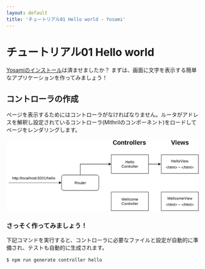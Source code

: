 ```yaml
---
layout: default
title: 'チュートリアル01 Hello world - Yosami'
---
```


# チュートリアル01 Hello world
[Yosamiのインストール](/ja/install)は済ませましたか？
まずは、画面に文字を表示する簡単なアプリケーションを作ってみましょう！

## コントローラの作成
ページを表示するためにはコントローラがなければなりません。ルータがアドレスを解釈し設定されているコントローラ(Mithrilのコンポーネント)をロードしてページをレンダリングします。

![コントローラのコンセプト](/assets/images/concepts/controller.png)

### さっそく作ってみましょう！

下記コマンドを実行すると、コントローラに必要なファイルと設定が自動的に準備され、テストも自動的に生成されます。

```shell
$ npm run generate controller hello
```
